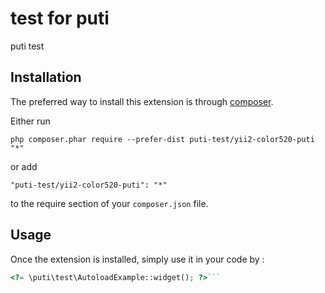 test for puti
=============
puti test

Installation
------------

The preferred way to install this extension is through [composer](http://getcomposer.org/download/).

Either run

```
php composer.phar require --prefer-dist puti-test/yii2-color520-puti "*"
```

or add

```
"puti-test/yii2-color520-puti": "*"
```

to the require section of your `composer.json` file.


Usage
-----

Once the extension is installed, simply use it in your code by  :

```php
<?= \puti\test\AutoloadExample::widget(); ?>```